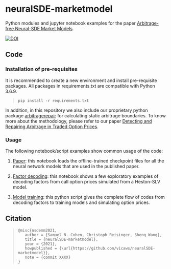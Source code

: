 # neuralSDE-marketmodel

Python modules and jupyter notebook examples for the paper 
[Arbitrage-free Neural-SDE Market Models](https://arxiv.org/abs/2105.11053).

[![DOI](https://zenodo.org/badge/397935869.svg)](https://zenodo.org/badge/latestdoi/397935869)

## Code

### Installation of pre-requisites

It is recommended to create a new environment and install pre-requisite
packages. All packages in requirements.txt are compatible with Python 3.6.9.

>```
>pip install -r requirements.txt
>```

In addition, in this repository we also include our proprietary python package 
[arbitragerepair](https://github.com/vicaws/arbitragerepair) for calculating 
static arbitrage boundaries. To know more about the methodology, please refer to
our paper 
[Detecting and Repairing Arbitrage in Traded Option Prices](https://www.tandfonline.com/eprint/YQKWWNED73HSPVGC5ZBE/full?target=10.1080/1350486X.2020.1846573).

### Usage

The following notebook/script examples show common usage of the code:

1. [Paper](notebook/paper.ipynb): this notebook loads the offline-trained 
   checkpoint files for all the neural network models that are used in the 
   published paper.

2. [Factor decoding](notebook/factors.ipynb): this notebook shows a few exploratory examples of decoding 
   factors from call option prices simulated from a Heston-SLV model.

3. [Model training](main.py): this python script gives the complete flow of 
   codes from decoding factors to training models and simulating option prices.

## Citation
>```
>@misc{nsdemm2021,
>    author = {Samuel N. Cohen, Christoph Reisinger, Sheng Wang},  
>    title = {neuralSDE-marketmodel},
>    year = {2021},
>    howpublished = {\url{https://github.com/vicaws/neuralSDE-marketmodel}},
>    note = {commit XXXX}
>}
>```
